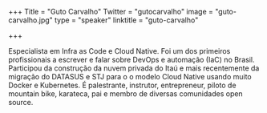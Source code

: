 +++
Title = "Guto Carvalho"
Twitter = "gutocarvalho"
image = "guto-carvalho.jpg"
type = "speaker"
linktitle = "guto-carvalho"


+++

Especialista em Infra as Code e Cloud Native. Foi um dos primeiros profissionais a escrever e falar sobre DevOps e automação (IaC) no Brasil. 
Participou da construção da nuvem privada do Itaú e mais recentemente da migração do DATASUS e STJ para o o modelo Cloud Native usando muito Docker e Kubernetes.
É palestrante, instrutor, entrepreneur, piloto de mountain bike, karateca, pai e membro de diversas comunidades open source.